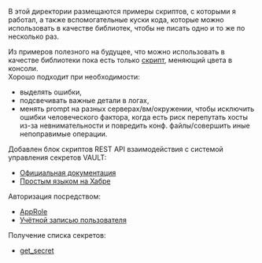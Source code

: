 В этой директории размещаются примеры скриптов, с которыми я работал, а также вспомогательные куски кода, которые можно использовать в качестве библиотек, чтобы не писать одно и то же по несколько раз.<br>

Из примеров полезного на будущее, что можно использовать в качестве библиотеки пока есть только [скрипт](colour_demo.sh), меняющий цвета в консоли.<br>
Хорошо подходит при необходимости:
* выделять ошибки, 
* подсвечивать важные детали в логах,
* менять prompt на разных серверах/вм/окружении, чтобы исключить ошибки человеческого фактора, когда есть риск перепутать хосты из-за невнимательности и повредить конф. файлы/совершить иные непоправимые операции.

Добавлен блок скриптов REST API взаимодействия с системой управления секретов VAULT:<br>
* [Официальная документация](https://developer.hashicorp.com/vault/docs/what-is-vault)
* [Простым языком на Хабре](https://habr.com/ru/companies/jetinfosystems/articles/762194/)

Авторизация посредством:
* [AppRole](approle_login.sh)
* [Учётной записью пользователя](uz_login.sh)

Получение списка секретов:
* [get_secret](get_secret.sh)
